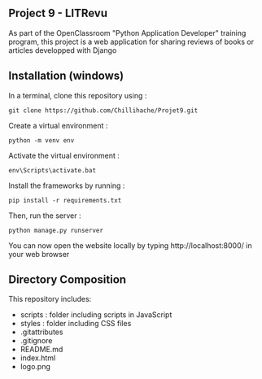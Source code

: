 Project 9 - LITRevu
-
As part of the OpenClassroom "Python Application Developer" training program, this project is a web application for sharing reviews of books or articles developped with Django


Installation (windows)
-
In a terminal, clone this repository using :

    git clone https://github.com/Chillihache/Projet9.git

Create a virtual environment :

    python -m venv env

Activate the virtual environment :

    env\Scripts\activate.bat

Install the frameworks by running :

    pip install -r requirements.txt

Then, run the server :

    python manage.py runserver

You can now open the website locally by typing http://localhost:8000/ in your web browser

Directory Composition
-

This repository includes:
- scripts : folder including scripts in JavaScript
- styles : folder including CSS files
- .gitattributes
- .gitignore
- README.md
- index.html
- logo.png
